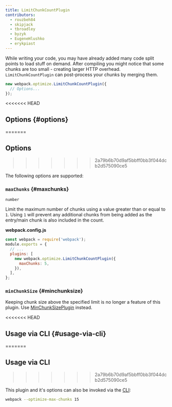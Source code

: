```yaml
---
title: LimitChunkCountPlugin
contributors:
  - rouzbeh84
  - skipjack
  - tbroadley
  - byzyk
  - EugeneHlushko
  - erykpiast
---
```


While writing your code, you may have already added many code split points to load stuff on demand. After compiling you might notice that some chunks are too small - creating larger HTTP overhead. `LimitChunkCountPlugin` can post-process your chunks by merging them.

```js
new webpack.optimize.LimitChunkCountPlugin({
  // Options...
});
```

<<<<<<< HEAD

## Options {#options}
=======
## Options
>>>>>>> 2a79b6b70d9af5bbff0bb3f044dcb2d575090ce5

The following options are supported:

### `maxChunks` {#maxchunks}

`number`

Limit the maximum number of chunks using a value greater than or equal to `1`. Using `1` will prevent any additional chunks from being added as the entry/main chunk is also included in the count.

**webpack.config.js**

```javascript
const webpack = require('webpack');
module.exports = {
  // ...
  plugins: [
    new webpack.optimize.LimitChunkCountPlugin({
      maxChunks: 5,
    }),
  ],
};
```

### `minChunkSize` {#minchunksize}

Keeping chunk size above the specified limit is no longer a feature of this plugin. Use [MinChunkSizePlugin](/plugins/min-chunk-size-plugin) instead.

<<<<<<< HEAD

## Usage via CLI {#usage-via-cli}
=======
## Usage via CLI
>>>>>>> 2a79b6b70d9af5bbff0bb3f044dcb2d575090ce5

This plugin and it's options can also be invoked via the [CLI](/api/cli/):

```bash
webpack --optimize-max-chunks 15
```
